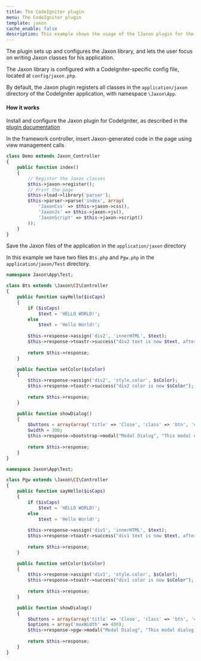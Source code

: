 ```yaml
---
title: The CodeIgniter plugin
menu: The CodeIgniter plugin
template: jaxon
cache_enable: false
description: This example shows the usage of the [Jaxon plugin for the CodeIgniter framework](https://github.com/jaxon-php/jaxon-codeigniter?target=_blank).
---
```


The plugin sets up and configures the Jaxon library, and lets the user focus on writing Jaxon classes for his application.

The Jaxon library is configured with a CodeIgniter-specific config file, located at `config/jaxon.php`.

By default, the Jaxon plugin registers all classes in the `application/jaxon` directory of the CodeIgniter application, with namespace `\Jaxon\App`.

#### How it works

Install and configure the Jaxon plugin for CodeIgniter, as described in the [plugin documentation](https://github.com/jaxon-php/jaxon-codeigniter?target=_blank)

In the framework controller, insert Jaxon-generated code in the page using view management calls

```php
class Demo extends Jaxon_Controller
{
    public function index()
    {
        // Register the Jaxon classes
        $this->jaxon->register();
        // Print the page
        $this->load->library('parser');
        $this->parser->parse('index', array(
            'JaxonCss' => $this->jaxon->css(),
            'JaxonJs' => $this->jaxon->js(),
            'JaxonScript' => $this->jaxon->script()
        ));
    }
}
```

Save the Jaxon files of the application in the `application/jaxon` directory

In this example we have two files `Bts.php` and `Pgw.php` in the `application/jaxon/Test` directory.

```php
namespace Jaxon\App\Test;

class Bts extends \Jaxon\CI\Controller
{
    public function sayHello($isCaps)
    {
        if ($isCaps)
            $text = 'HELLO WORLD!';
        else
            $text = 'Hello World!';
    
        $this->response->assign('div2', 'innerHTML', $text);
        $this->response->toastr->success("div2 text is now $text, after calling " . $this->call('sayHello', $isCaps));
    
        return $this->response;
    }

    public function setColor($sColor)
    {
        $this->response->assign('div2', 'style.color', $sColor);
        $this->response->toastr->success("div2 color is now $sColor");
    
        return $this->response;
    }

    public function showDialog()
    {
        $buttons = array(array('title' => 'Close', 'class' => 'btn', 'click' => 'close'));
        $width = 300;
        $this->response->bootstrap->modal("Modal Dialog", "This modal dialog is powered by Twitter Bootstrap!!", $buttons, $width);
    
        return $this->response;
    }
}
```

```php
namespace Jaxon\App\Test;

class Pgw extends \Jaxon\CI\Controller
{
    public function sayHello($isCaps)
    {
        if ($isCaps)
            $text = 'HELLO WORLD!';
        else
            $text = 'Hello World!';
    
        $this->response->assign('div1', 'innerHTML', $text);
        $this->response->toastr->success("div1 text is now $text, after calling " . $this->call('sayHello', $isCaps));
    
        return $this->response;
    }

    public function setColor($sColor)
    {
        $this->response->assign('div1', 'style.color', $sColor);
        $this->response->toastr->success("div1 color is now $sColor");
    
        return $this->response;
    }

    public function showDialog()
    {
        $buttons = array(array('title' => 'Close', 'class' => 'btn', 'click' => 'close'));
        $options = array('maxWidth' => 400);
        $this->response->pgw->modal("Modal Dialog", "This modal dialog is powered by PgwModal!!", $buttons, $options);
    
        return $this->response;
    }
}
```
